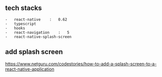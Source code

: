 ## tech stacks

    -   react-native    :   0.62
    -   typescript
    -   hooks
    -   react-navigation    :   5
    -   react-native-splash-screen

## add splash screen

https://www.netguru.com/codestories/how-to-add-a-splash-screen-to-a-react-native-application
